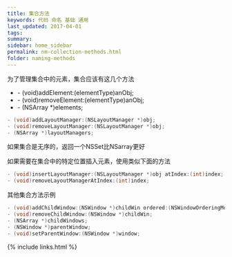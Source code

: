 ```yaml
---
title: 集合方法
keywords: 代码 命名 基础 通用
last_updated: 2017-04-01
tags:
summary:
sidebar: home_sidebar
permalink: nm-collection-methods.html
folder: naming-methods
---
```



为了管理集合中的元素，集合应该有这几个方法

- \- (void)addElement:(elementType)anObj;
- \- (void)removeElement:(elementType)anObj;
- \- (NSArray *)elements;

```objective-c
- (void)addLayoutManager:(NSLayoutManager *)obj;
- (void)removeLayoutManager:(NSLayoutManager *)obj;
- (NSArray *)layoutManagers;
```

如果集合是无序的，返回一个NSSet比NSarray更好

如果需要在集合中的特定位置插入元素，使用类似下面的方法

```objective-c
- (void)insertLayoutManager:(NSLayoutManager *)obj atIndex:(int)index;
- (void)removeLayoutManagerAtIndex:(int)index;
```

其他集合方法示例

```objective-c
- (void)addChildWindow:(NSWindow *)childWin ordered:(NSWindowOrderingMode)place;
- (void)removeChildWindow:(NSWindow *)childWin;
- (NSArray *)childWindows;
- (NSWindow *)parentWindow;
- (void)setParentWindow:(NSWindow *)window;
```




{% include links.html %}
